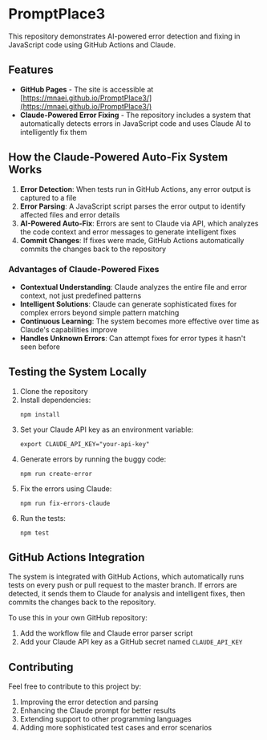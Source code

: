 # PromptPlace3

This repository demonstrates AI-powered error detection and fixing in JavaScript code using GitHub Actions and Claude.

## Features

- **GitHub Pages** - The site is accessible at [https://mnaei.github.io/PromptPlace3/](https://mnaei.github.io/PromptPlace3/)
- **Claude-Powered Error Fixing** - The repository includes a system that automatically detects errors in JavaScript code and uses Claude AI to intelligently fix them

## How the Claude-Powered Auto-Fix System Works

1. **Error Detection**: When tests run in GitHub Actions, any error output is captured to a file
2. **Error Parsing**: A JavaScript script parses the error output to identify affected files and error details
3. **AI-Powered Auto-Fix**: Errors are sent to Claude via API, which analyzes the code context and error messages to generate intelligent fixes
4. **Commit Changes**: If fixes were made, GitHub Actions automatically commits the changes back to the repository

### Advantages of Claude-Powered Fixes

- **Contextual Understanding**: Claude analyzes the entire file and error context, not just predefined patterns
- **Intelligent Solutions**: Claude can generate sophisticated fixes for complex errors beyond simple pattern matching
- **Continuous Learning**: The system becomes more effective over time as Claude's capabilities improve
- **Handles Unknown Errors**: Can attempt fixes for error types it hasn't seen before

## Testing the System Locally

1. Clone the repository
2. Install dependencies:
   ```
   npm install
   ```
3. Set your Claude API key as an environment variable:
   ```
   export CLAUDE_API_KEY="your-api-key"
   ```
4. Generate errors by running the buggy code:
   ```
   npm run create-error
   ```
5. Fix the errors using Claude:
   ```
   npm run fix-errors-claude
   ```
6. Run the tests:
   ```
   npm test
   ```

## GitHub Actions Integration

The system is integrated with GitHub Actions, which automatically runs tests on every push or pull request to the master branch. If errors are detected, it sends them to Claude for analysis and intelligent fixes, then commits the changes back to the repository.

To use this in your own GitHub repository:
1. Add the workflow file and Claude error parser script
2. Add your Claude API key as a GitHub secret named `CLAUDE_API_KEY`

## Contributing

Feel free to contribute to this project by:
1. Improving the error detection and parsing
2. Enhancing the Claude prompt for better results
3. Extending support to other programming languages
4. Adding more sophisticated test cases and error scenarios